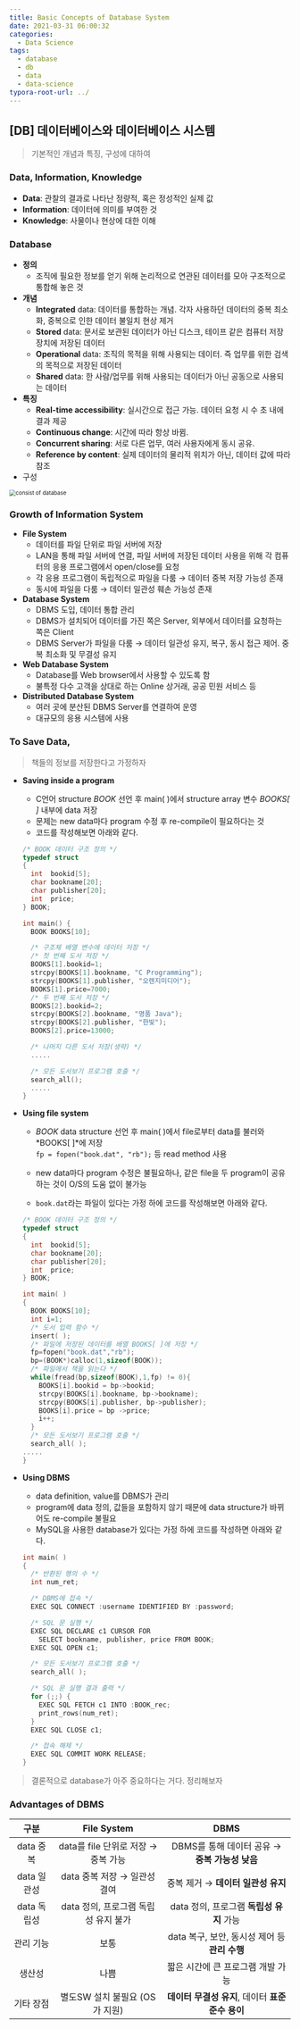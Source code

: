 ```yaml
---
title: Basic Concepts of Database System
date: 2021-03-31 06:00:32
categories:
  - Data Science
tags:
  - database
  - db
  - data
  - data-science
typora-root-url: ../
---
```




## [DB] 데이터베이스와 데이터베이스 시스템

> 기본적인 개념과 특징, 구성에 대하여



### Data, Information, Knowledge

- **Data**: 관찰의 결과로 나타난 정량적, 혹은 정성적인 실제 값
- **Information**: 데이터에 의미를 부여한 것
- **Knowledge**: 사물이나 현상에 대한 이해



### Database

- **정의**
  - 조직에 필요한 정보를 얻기 위해 논리적으로 연관된 데이터를 모아 구조적으로 통합해 놓은 것
- **개념**
  - **Integrated** data: 데이터를 통합하는 개념. 각자 사용하던 데이터의 중복 최소화, 중복으로 인한 데이터 불일치 현상 제거
  - **Stored** data: 문서로 보관된 데이터가 아닌 디스크, 테이프 같은 컴퓨터 저장장치에 저장된 데이터
  - **Operational** data: 조직의 목적을 위해 사용되는 데이터. 즉 업무를 위한 검색의 목적으로 저장된 데이터
  - **Shared** data: 한 사람/업무를 위해 사용되는 데이터가 아닌 공동으로 사용되는 데이터
- **특징**
  - **Real-time accessibility**: 실시간으로 접근 가능. 데이터 요청 시 수 초 내에 결과 제공
  - **Continuous change**: 시간에 따라 항상 바뀜.
  - **Concurrent sharing**: 서로 다른 업무, 여러 사용자에게 동시 공유.
  - **Reference by content**: 실제 데이터의 물리적 위치가 아닌, 데이터 값에 따라 참조
- 구성

<img src="/images/post4/1.png" alt="consist of database" style="zoom:70%;" />



### Growth of Information System

- **File System**
  - 데이터를 파일 단위로 파일 서버에 저장
  - LAN을 통해 파일 서버에 연결, 파일 서버에 저장된 데이터 사용을 위해 각 컴퓨터의 응용 프로그램에서 open/close를 요청
  - 각 응용 프로그램이 독립적으로 파일을 다룸 → 데이터 중복 저장 가능성 존재
  - 동시에 파일을 다룸 → 데이터 일관성 훼손 가능성 존재
- **Database System**
  - DBMS 도입, 데이터 통합 관리
  - DBMS가 설치되어 데이터를 가진 쪽은 Server, 외부에서 데이터를 요청하는 쪽은 Client
  - DBMS Server가 파일을 다룸 → 데이터 일관성 유지, 복구, 동시 접근 제어. 중복 최소화 및 무결성 유지
- **Web Database System**
  - Database를 Web browser에서 사용할 수 있도록 함
  - 불특정 다수 고객을 상대로 하는 Online 상거래, 공공 민원 서비스 등
- **Distributed Database System**
  - 여러 곳에 분산된 DBMS Server를 연결하여 운영
  - 대규모의 응용 시스템에 사용





### To Save Data,

> 책들의 정보를 저장한다고 가정하자



- **Saving inside a program**

  - C언어 structure *BOOK* 선언 후 main( )에서 structure array 변수 *BOOKS[ ]* 내부에 data 저장
  - 문제는 new data마다 program 수정 후 re-compile이 필요하다는 것
  - 코드를 작성해보면 아래와 같다.

  ~~~c
  /* BOOK 데이터 구조 정의 */
  typedef struct
  {
    int  bookid[5];
    char bookname[20];
    char publisher[20];
    int  price;
  } BOOK;
  
  int main() {
    BOOK BOOKS[10];
  
    /* 구조체 배열 변수에 데이터 저장 */
    /* 첫 번째 도서 저장 */
    BOOKS[1].bookid=1;
    strcpy(BOOKS[1].bookname, "C Programming");
    strcpy(BOOKS[1].publisher, "오렌지미디어"); 
    BOOKS[1].price=7000;
    /* 두 번째 도서 저장 */
    BOOKS[2].bookid=2;
    strcpy(BOOKS[2].bookname, "명품 Java");
    strcpy(BOOKS[2].publisher, "한빛");
    BOOKS[2].price=13000;
  
    /* 나머지 다른 도서 저장(생략) */
    .....
  
    /* 모든 도서보기 프로그램 호출 */
    search_all();
    .....
  }
  ~~~



- **Using file system**

  - *BOOK* data structure 선언 후 main( )에서 file로부터 data를 불러와 *BOOKS[ ]*에 저장  
    `fp = fopen("book.dat", "rb");` 등 read method 사용

  - new data마다 program 수정은 불필요하나, 같은 file을 두 program이 공유하는 것이 O/S의 도움 없이 불가능
  - `book.dat`라는 파일이 있다는 가정 하에 코드를 작성해보면 아래와 같다.

  ~~~c
  /* BOOK 데이터 구조 정의 */
  typedef struct
  {
    int  bookid[5];
    char bookname[20];
    char publisher[20];
    int  price;
  } BOOK;
  
  int main( )
  {
    BOOK BOOKS[10];
    int i=1;
    /* 도서 입력 함수 */
    insert( );
    /* 파일에 저장된 데이터를 배열 BOOKS[ ]에 저장 */
    fp=fopen("book.dat","rb");
    bp=(BOOK*)calloc(1,sizeof(BOOK));
    /* 파일에서 책을 읽는다 */
    while(fread(bp,sizeof(BOOK),1,fp) != 0){
      BOOKS[i].bookid = bp->bookid;
      strcpy(BOOKS[i].bookname, bp->bookname);
      strcpy(BOOKS[i].publisher, bp->publisher);
      BOOKS[i].price = bp ->price;
      i++;
    }
    /* 모든 도서보기 프로그램 호출 */
    search_all( );
  .....
  }
  ~~~

  

- **Using DBMS**
  
  - data definition, value를 DBMS가 관리
  - program에 data 정의, 값들을 포함하지 않기 때문에 data structure가 바뀌어도 re-compile 불필요
  - MySQL을 사용한 database가 있다는 가정 하에 코드를 작성하면 아래와 같다.
  
  ~~~c
  int main( )
  {
    /* 반환된 행의 수 */
    int num_ret;
  
    /* DBMS에 접속 */
    EXEC SQL CONNECT :username IDENTIFIED BY :password;
  
    /* SQL 문 실행 */
    EXEC SQL DECLARE c1 CURSOR FOR
      SELECT bookname, publisher, price FROM BOOK;
    EXEC SQL OPEN c1;
  
    /* 모든 도서보기 프로그램 호출 */
    search_all( );
  
    /* SQL 문 실행 결과 출력 */
    for (;;) {
      EXEC SQL FETCH c1 INTO :BOOK_rec;
      print_rows(num_ret);
    }
    EXEC SQL CLOSE c1;
  
    /* 접속 해제 */
    EXEC SQL COMMIT WORK RELEASE;
  }
  ~~~



> 
> 결론적으로 database가 아주 중요하다는 거다. 정리해보자  

  


### Advantages of DBMS

|  **구분**   |             File System              |                     **DBMS**                      |
| :---------: | :----------------------------------: | :-----------------------------------------------: |
|  data 중복  | data를 file 단위로 저장 → 중복  가능 |  DBMS를 통해 데이터 공유 → **중복 가능성 낮음**   |
| data 일관성 |     data 중복 저장 → 일관성 결여     |        중복 제거 → **데이터 일관성 유지**         |
| data 독립성 | data 정의, 프로그램 독립성 유지 불가 |     data 정의, 프로그램 **독립성 유지** 가능      |
|  관리 기능  |                 보통                 |   data 복구, 보안, 동시성 제어 등 **관리 수행**   |
|   생산성    |                 나쁨                 |         짧은 시간에 큰 프로그램 개발 가능         |
|  기타 장점  |    별도SW 설치 불필요 (OS가 지원)    | **데이터 무결성 유지**, 데이터 **표준 준수 용이** |
